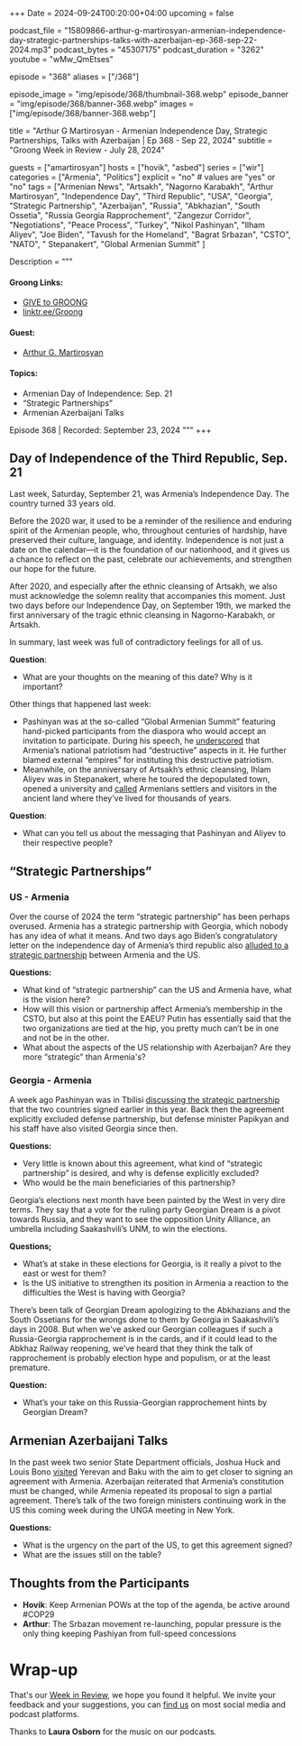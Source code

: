 +++
Date = 2024-09-24T00:20:00+04:00
upcoming = false

podcast_file = "15809866-arthur-g-martirosyan-armenian-independence-day-strategic-partnerships-talks-with-azerbaijan-ep-368-sep-22-2024.mp3"
podcast_bytes = "45307175"
podcast_duration = "3262"
youtube = "wMw_QmEtses"

episode = "368"
aliases = ["/368"]

episode_image = "img/episode/368/thumbnail-368.webp"
episode_banner = "img/episode/368/banner-368.webp"
images = ["img/episode/368/banner-368.webp"]

title = "Arthur G Martirosyan - Armenian Independence Day, Strategic Partnerships, Talks with Azerbaijan | Ep 368 - Sep 22, 2024"
subtitle = "Groong Week in Review - July 28, 2024"

guests = ["amartirosyan"]
hosts = ["hovik", "asbed"]
series = ["wir"]
categories = ["Armenia", "Politics"]
explicit = "no" # values are "yes" or "no"
tags = ["Armenian News", "Artsakh", "Nagorno Karabakh", "Arthur Martirosyan", "Independence Day", "Third Republic", "USA", "Georgia", "Strategic Partnership", "Azerbaijan", "Russia", "Abkhazian", "South Ossetia", "Russia Georgia Rapprochement", "Zangezur Corridor", "Negotiations", "Peace Process", "Turkey", "Nikol Pashinyan", "Ilham Aliyev", "Joe Biden", "Tavush for the Homeland", "Bagrat Srbazan", "CSTO", "NATO", " Stepanakert", "Global Armenian Summit" ]

Description = """

#### Groong Links:
* [GIVE to GROONG](https://podcasts.groong.org/donate)
* [linktr.ee/Groong](https://linktr.ee/groong)

#### Guest:
* [Arthur G. Martirosyan](/guest/amartirosyan)

#### Topics:
* Armenian Day of Independence: Sep. 21
* “Strategic Partnerships”
* Armenian Azerbaijani Talks

Episode 368 | Recorded: September 23, 2024
"""
+++

## Day of Independence of the Third Republic, Sep. 21

Last week, Saturday, September 21, was Armenia’s Independence Day. The country turned 33 years old.

Before the 2020 war, it used to be a reminder of the resilience and enduring spirit of the Armenian people, who, throughout centuries of hardship, have preserved their culture, language, and identity. Independence is not just a date on the calendar—it is the foundation of our nationhood, and it gives us a chance to reflect on the past, celebrate our achievements, and strengthen our hope for the future.

After 2020, and especially after the ethnic cleansing of Artsakh, we also must acknowledge the solemn reality that accompanies this moment. Just two days before our Independence Day, on September 19th, we marked the first anniversary of the tragic ethnic cleansing in Nagorno-Karabakh, or Artsakh.

In summary, last week was full of contradictory feelings for all of us. 

**Question**:
* What are your thoughts on the meaning of this date? Why is it important?

Other things that happened last week:
* Pashinyan was at the so-called “Global Armenian Summit” featuring hand-picked participants from the diaspora who would accept an invitation to participate. During his speech, he [underscored](https://asbarez.com/pashinyan-calls-patriotism-destructive-claims-it-does-not-envision-a-homeland/) that Armenia’s national patriotism had “destructive” aspects in it. He further blamed external “empires” for instituting this destructive patriotism.
* Meanwhile, on the anniversary of Artsakh’s ethnic cleansing, Ihlam Aliyev was in Stepanakert, where he toured the depopulated town, opened a university and [called](https://president.az/en/articles/view/66894) Armenians settlers and visitors in the ancient land where they’ve lived for thousands of years.

**Question**:
* What can you tell us about the messaging that Pashinyan and Aliyev to their respective people?


## “Strategic Partnerships”


### US - Armenia

Over the course of 2024 the term “strategic partnership” has been perhaps overused. Armenia has a strategic partnership with Georgia, which nobody has any idea of what it means. And two days ago Biden’s congratulatory letter on the independence day of Armenia’s third republic also [alluded to a strategic partnership](https://www.azatutyun.am/a/33129728.html) between Armenia and the US.

**Questions:**
* What kind of “strategic partnership” can the US and Armenia have, what is the vision here?
* How will this vision or partnership affect Armenia’s membership in the CSTO, but also at this point the EAEU? Putin has essentially said that the two organizations are tied at the hip, you pretty much can’t be in one and not be in the other.
* What about the aspects of the US relationship with Azerbaijan? Are they more “strategic” than Armenia's?


### Georgia - Armenia

A week ago Pashinyan was in Tbilisi [discussing the strategic partnership](https://armenpress.am/en/article/1199988) that the two countries signed earlier in this year. Back then the agreement explicitly excluded defense partnership, but defense minister Papikyan and his staff have also visited Georgia since then.

**Questions:**
* Very little is known about this agreement, what kind of “strategic partnership” is desired, and why is defense explicitly excluded?
* Who would be the main beneficiaries of this partnership?

Georgia’s elections next month have been painted by the West in very dire terms. They say that a vote for the ruling party Georgian Dream is a pivot towards Russia, and they want to see the opposition Unity Alliance, an umbrella including Saakashvili’s UNM, to win the elections.

**Questions;**
* What’s at stake in these elections for Georgia, is it really a pivot to the east or west for them?
* Is the US initiative to strengthen its position in Armenia a reaction to the difficulties the West is having with Georgia?

There’s been talk of Georgian Dream apologizing to the Abkhazians and the South Ossetians for the wrongs done to them by Georgia in Saakashvili’s days in 2008. But when we’ve asked our Georgian colleagues if such a Russia-Georgia rapprochement is in the cards, and if it could lead to the Abkhaz Railway reopening, we’ve heard that they think the talk of rapprochement is probably election hype and populism, or at the least premature.

**Question:**
* What’s your take on this Russia-Georgian rapprochement hints by Georgian Dream?


## Armenian Azerbaijani Talks

In the past week two senior State Department officials, Joshua Huck and Louis Bono [visited](https://www.azatutyun.am/a/33128249.html) Yerevan and Baku with the aim to get closer to signing an agreement with Armenia. Azerbaijan reiterated that Armenia’s constitution must be changed, while Armenia repeated its proposal to sign a partial agreement. There’s talk of the two foreign ministers continuing work in the US this coming week during the UNGA meeting in New York.

**Questions:**
* What is the urgency on the part of the US, to get this agreement signed?
* What are the issues still on the table?


## Thoughts from the Participants
* **Hovik**: Keep Armenian POWs at the top of the agenda, be active around #COP29
* **Arthur**: The Srbazan movement re-launching, popular pressure is the only thing keeping Pashiyan from full-speed concessions

# Wrap-up

That's our [Week in Review](https://podcasts.groong.org/), we hope you found it helpful. We invite your feedback and your suggestions, you can [find us](https://linktr.ee/groong) on most social media and podcast platforms.

Thanks to __Laura Osborn__ for the music on our podcasts.
